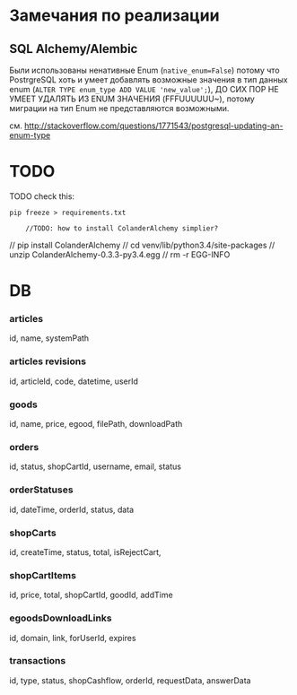 Замечания по реализации
=======================

SQL Alchemy/Alembic
-------------------

Были использованы ненативные Enum (`native_enum=False`) потому что PostrgreSQL хоть и умеет добавлять возможные значения в тип данных enum (`ALTER TYPE enum_type ADD VALUE 'new_value';`), ДО СИХ ПОР НЕ УМЕЕТ УДАЛЯТЬ ИЗ ENUM ЗНАЧЕНИЯ (FFFUUUUUU~), потому миграции на тип Enum не представляются возможными.

см. http://stackoverflow.com/questions/1771543/postgresql-updating-an-enum-type

TODO
====

TODO check this:

	pip freeze > requirements.txt

        //TODO: how to install ColanderAlchemy simplier?

//	pip install ColanderAlchemy
//	cd venv/lib/python3.4/site-packages
//	unzip ColanderAlchemy-0.3.3-py3.4.egg
//	rm -r EGG-INFO

DB
===

### articles
id, name, systemPath

### articles revisions
id, articleId, code, datetime, userId

### goods
id, name, price, egood, filePath, downloadPath

### orders
id, status, shopCartId, username, email, status

### orderStatuses
id, dateTime, orderId, status, data

### shopCarts
id, createTime, status, total, isRejectCart,

### shopCartItems
id, price, total, shopCartId, goodId, addTime

### egoodsDownloadLinks
id, domain, link, forUserId, expires

### transactions
id, type, status, shopCashflow, orderId, requestData, answerData


